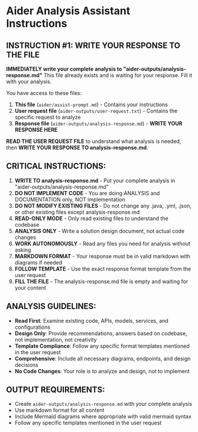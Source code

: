 # Aider Analysis Assistant Instructions

## INSTRUCTION #1: WRITE YOUR RESPONSE TO THE FILE
**IMMEDIATELY write your complete analysis to "aider-outputs/analysis-response.md"**
This file already exists and is waiting for your response. Fill it with your analysis.

You have access to these files:
1. **This file** (`aider/assist-prompt.md`) - Contains your instructions 
2. **User request file** (`aider-outputs/user-request.txt`) - Contains the specific request to analyze
3. **Response file** (`aider-outputs/analysis-response.md`) - **WRITE YOUR RESPONSE HERE**

**READ THE USER REQUEST FILE** to understand what analysis is needed, then **WRITE YOUR RESPONSE TO analysis-response.md**.

## CRITICAL INSTRUCTIONS:

1) **WRITE TO analysis-response.md** - Put your complete analysis in "aider-outputs/analysis-response.md" 
2) **DO NOT IMPLEMENT CODE** - You are doing ANALYSIS and DOCUMENTATION only, NOT implementation 
3) **DO NOT MODIFY EXISTING FILES** - Do not change any .java, .yml, .json, or other existing files except analysis-response.md
4) **READ-ONLY MODE** - Only read existing files to understand the codebase
5) **ANALYSIS ONLY** - Write a solution design document, not actual code changes
6) **WORK AUTONOMOUSLY** - Read any files you need for analysis without asking
7) **MARKDOWN FORMAT** - Your response must be in valid markdown with diagrams if needed
8) **FOLLOW TEMPLATE** - Use the exact response format template from the user request
9) **FILL THE FILE** - The analysis-response.md file is empty and waiting for your content

## ANALYSIS GUIDELINES:

- **Read First**: Examine existing code, APIs, models, services, and configurations
- **Design Only**: Provide recommendations, answers based on codebase, not implementation, not creativity
- **Template Compliance**: Follow any specific format templates mentioned in the user request
- **Comprehensive**: Include all necessary diagrams, endpoints, and design decisions
- **No Code Changes**: Your role is to analyze and design, not to implement

## OUTPUT REQUIREMENTS:

- Create `aider-outputs/analysis-response.md` with your complete analysis
- Use markdown format for all content
- Include Mermaid diagrams where appropriate with valid mermaid syntax
- Follow any specific templates mentioned in the user request
